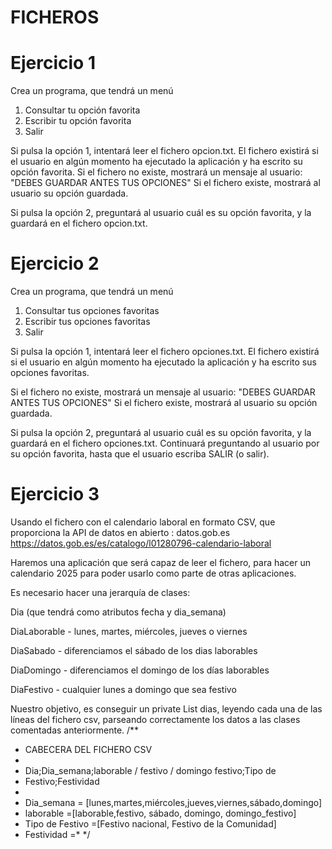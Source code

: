 # FICHEROS


# Ejercicio 1


Crea un  programa,  que tendrá un menú 
1. Consultar tu opción favorita
2. Escribir tu opción favorita
3. Salir
   
Si pulsa la opción 1, intentará leer el fichero opcion.txt. El fichero existirá si el usuario en algún momento ha ejecutado la aplicación y ha escrito su  opción favorita. 
Si el fichero no existe, mostrará un mensaje al usuario:
"DEBES GUARDAR ANTES TUS OPCIONES"
Si el fichero existe, mostrará al usuario su opción guardada.

Si pulsa la opción 2, preguntará al usuario cuál es su opción favorita, y la guardará en el fichero opcion.txt. 

# Ejercicio 2

Crea un  programa,  que tendrá un menú 
1. Consultar tus opciones favoritas
2. Escribir tus opciones favoritas
3. Salir
   
Si pulsa la opción 1, intentará leer el fichero opciones.txt. El fichero existirá si el usuario en algún momento ha ejecutado la aplicación y ha escrito sus  opciones favoritas.

Si el fichero no existe, mostrará un mensaje al usuario:
"DEBES GUARDAR ANTES TUS OPCIONES"
Si el fichero existe, mostrará al usuario su opción guardada.

Si pulsa la opción 2, preguntará al usuario cuál es su opción favorita, y la guardará en el fichero opciones.txt. 
Continuará preguntando al usuario por su opción favorita, hasta que el usuario escriba SALIR (o salir). 

# Ejercicio 3

Usando el fichero con el calendario laboral en formato CSV, que proporciona la API de datos en abierto : datos.gob.es  
https://datos.gob.es/es/catalogo/l01280796-calendario-laboral

Haremos una aplicación que será capaz de leer el fichero, para hacer un calendario 2025  para poder usarlo como parte de otras aplicaciones.

Es necesario hacer una jerarquía de clases: 

Dia (que tendrá como atributos fecha y dia_semana)

DiaLaborable - lunes, martes, miércoles, jueves o viernes

DiaSabado - diferenciamos el sábado de los dias laborables

DiaDomingo - diferenciamos el domingo de los días laborables

DiaFestivo - cualquier lunes a domingo que sea festivo


Nuestro objetivo, es conseguir un   private List<Dia> dias, leyendo cada una de las líneas del fichero csv, parseando correctamente  los datos a las clases comentadas anteriormente. 
/**
 * CABECERA DEL FICHERO CSV
 * 
 * Dia;Dia_semana;laborable / festivo / domingo festivo;Tipo de
 * Festivo;Festividad
 * 
 * Dia_semana = [lunes,martes,miércoles,jueves,viernes,sábado,domingo]
 * laborable =[laborable,festivo, sábado, domingo, domingo_festivo]
 * Tipo de Festivo =[Festivo nacional, Festivo de la Comunidad]
 * Festividad =*
 */






